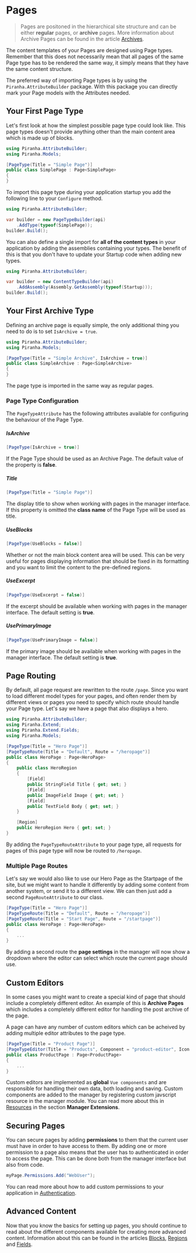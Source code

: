 # Pages

> Pages are positoned in the hierarchical site structure and can be either **regular** pages, or **archive** pages. More information about Archive Pages can be found in the article [Archives](archives).

The content templates of your Pages are designed using Page types. Remember that this does not necessarily mean that all pages of the same Page type has to be rendered the same way, it simply means that they have the same content structure.

The preferred way of importing Page types is by using the `Piranha.AttributeBuilder` package. With this package you can directly mark your Page models with the Attributes needed.

## Your First Page Type

Let's first look at how the simplest possible page type could look like. This page types doesn't provide anything other than the main content area which is made up of blocks.

~~~ csharp
using Piranha.AttributeBuilder;
using Piranha.Models;

[PageType(Title = "Simple Page")]
public class SimplePage : Page<SimplePage>
{
}
~~~

To import this page type during your application startup you add the following line to your `Configure` method.

~~~ csharp
using Piranha.AttributeBuilder;

var builder = new PageTypeBuilder(api)
    .AddType(typeof(SimplePage));
builder.Build();
~~~

You can also define a single import for **all of the content types** in your application by adding the assemblies containing your types. The benefit of this is that you don't have to update your Startup code when adding new types.

~~~ csharp
using Piranha.AttributeBuilder;

var builder = new ContentTypeBuilder(api)
    .AddAssembly(Assembly.GetAssembly(typeof(Startup)));
builder.Build();
~~~

## Your First Archive Type

Defining an archive page is equally simple, the only additional thing you need to do is to set `IsArchive = true`.

~~~ csharp
using Piranha.AttributeBuilder;
using Piranha.Models;

[PageType(Title = "Simple Archive", IsArchive = true)]
public class SimpleArchive : Page<SimpleArchive>
{
}
~~~

The page type is imported in the same way as regular pages.

### Page Type Configuration

The `PageTypeAttribute` has the following attributes available for configuring the behaviour of the Page Type.

##### IsArchive

~~~ csharp
[PageType(IsArchive = true)]
~~~

If the Page Type should be used as an Archive Page. The default value of the property is **false**.

##### Title

~~~ csharp
[PageType(Title = "Simple Page")]
~~~

The display title to show when working with pages in the manager interface. If this property is omitted the **class name** of the Page Type will be used as title.

##### UseBlocks

~~~ csharp
[PageType(UseBlocks = false)]
~~~

Whether or not the main block content area will be used. This can be very useful for pages displaying information that should be fixed in its formatting and you want to limit the content to the pre-defined regions.

##### UseExcerpt

~~~ csharp
[PageType(UseExcerpt = false)]
~~~

If the excerpt should be available when working with pages in the manager interface. The default setting is **true**.

##### UsePrimaryImage

~~~ csharp
[PageType(UsePrimaryImage = false)]
~~~

If the primary image should be available when working with pages in the manager interface. The default setting is **true**.

## Page Routing

By default, all page request are rewritten to the route `/page`. Since you want to load different model types for your pages, and often render them by different views or pages you need to specify which route should handle your Page type. Let's say we have a page that also displays a hero.

~~~ csharp
using Piranha.AttributeBuilder;
using Piranha.Extend;
using Piranha.Extend.Fields;
using Piranha.Models;

[PageType(Title = "Hero Page")]
[PageTypeRoute(Title = "Default", Route = "/heropage")]
public class HeroPage : Page<HeroPage>
{
    public class HeroRegion
    {
        [Field]
        public StringField Title { get; set; }
        [Field]
        public ImageField Image { get; set; }
        [Field]
        public TextField Body { get; set; }
    }

    [Region]
    public HeroRegion Hero { get; set; }
}
~~~

By adding the `PageTypeRouteAttribute` to your page type, all requests for pages of this page type will now be routed to `/heropage`.

### Multiple Page Routes

Let's say we would also like to use our Hero Page as the Startpage of the site, but we might want to handle it differently by adding some content from another system, or send it to a different view. We can then just add a second `PageRouteAttribute` to our class.

~~~ csharp
[PageType(Title = "Hero Page")]
[PageTypeRoute(Title = "Default", Route = "/heropage")]
[PageTypeRoute(Title = "Start Page", Route = "/startpage")]
public class HeroPage : Page<HeroPage>
{
    ...
}
~~~

By adding a second route the **page settings** in the manager will now show a dropdown where the editor can select which route the current page should use.

## Custom Editors

In some cases you might want to create a special kind of page that should include a completely different editor. An example of this is **Archive Pages** which includes a completely different editor for handling the post archive of the page.

A page can have any number of custom editors which can be acheived by adding multiple editor attributes to the page type.

~~~ csharp
[PageType(Title = "Product Page")]
[PageTypeEditor(Title = "Products", Component = "product-editor", Icon = "fas fa-fish")]
public class ProductPage : Page<ProductPage>
{
    ...
}
~~~

Custom editors are implemented as **global** `Vue components` and are responsible for handling their own data, both loading and saving. Custom components are added to the manager by registering custom javscript resource in the manager module. You can read more about this in [Resources](../manager-extensions/resources) in the section **Manager Extensions**.

## Securing Pages

You can secure pages by adding **permissions** to them that the current user must have in order to have access to them. By adding one or more permission to a page also means that the user has to authenticated in order to access the page. This can be done both from the manager interface but also from code.

~~~ csharp
myPage.Permissions.Add("WebUser");
~~~

You can read more about how to add custom permissions to your application in [Authentication](../architecture/authentication).

## Advanced Content

Now that you know the basics for setting up pages, you should continue to read about the different components available for creating more advanced content. Information about this can be found in the articles [Blocks](blocks), [Regions](regions) and [Fields](fields).
